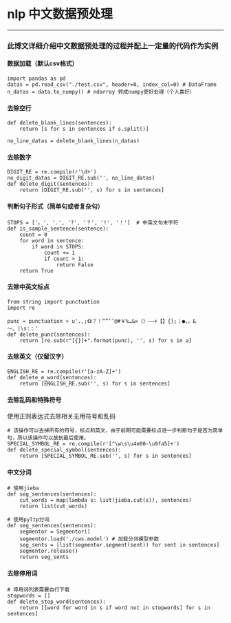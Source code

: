 # nlp 中文数据预处理

-----------------------------------------

### 此博文详细介绍中文数据预处理的过程并配上一定量的代码作为实例

#### 数据加载（默认csv格式）

    import pandas as pd
    datas = pd.read_csv("./test.csv", header=0, index_col=0) # DataFrame
    n_datas = data.to_numpy() # ndarray 转成numpy更好处理（个人喜好）

#### 去除空行

    def delete_blank_lines(sentences):
        return [s for s in sentences if s.split()]

    no_line_datas = delete_blank_lines(n_datas)

#### 去除数字

    DIGIT_RE = re.compile(r'\d+')
    no_digit_datas = DIGIT_RE.sub('', no_line_datas)
    def delete_digit(sentences):
        return [DIGIT_RE.sub('', s) for s in sentences]

#### 判断句子形式（简单句或者复杂句）

    STOPS = ['。', '.', '?', '？', '!', '！']  # 中英文句末字符
    def is_sample_sentence(sentence):
        count = 0
        for word in sentence:
            if word in STOPS:
                count += 1
                if count > 1:
                    return False
        return True
            
#### 去除中英文标点

    from string import punctuation
    import re

    punc = punctuation + u'.,;《》？！“”‘’@#￥%…&×（）——+【】{};；●，。&～、|\s:：'
    def delete_punc(sentences):
        return [re.sub(r"[{}]+".format(punc), '', s) for s in a]

#### 去除英文（仅留汉字）

    ENGLISH_RE = re.compile(r'[a-zA-Z]+')
    def delete_e_word(sentences):
        return [ENGLISH_RE.sub('', s) for s in sentences]

#### 去除乱码和特殊符号
使用正则表达式去除相关无用符号和乱码
    
    # 该操作可以去掉所有的符号，标点和英文，由于前期可能需要标点进一步判断句子是否为简单句，所以该操作可以放到最后使用。
    SPECIAL_SYMBOL_RE = re.compile(r'[^\w\s\u4e00-\u9fa5]+')
    def delete_special_symbol(sentences):
        return [SPECIAL_SYMBOL_RE.sub('', s) for s in sentences]

#### 中文分词

    # 使用jieba
    def seg_sentences(sentences):
        cut_words = map(lambda s: list(jieba.cut(s)), sentences)
        return list(cut_words)

    # 使用pyltp分词
    def seg_sentences(sentences):
        segmentor = Segmentor()
        segmentor.load('./cws.model') # 加载分词模型参数
        seg_sents = [list(segmentor.segment(sent)) for sent in sentences]
        segmentor.release()
        return seg_sents

#### 去除停用词
    
    # 停用词列表需要自行下载
    stopwords = []
    def delete_stop_word(sentences):
        return [[word for word in s if word not in stopwords] for s in sentences]
